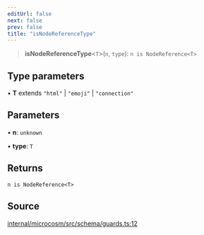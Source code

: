 ```yaml
---
editUrl: false
next: false
prev: false
title: "isNodeReferenceType"
---
```


> **isNodeReferenceType**\<`T`\>(`n`, `type`): `n is NodeReference<T>`

## Type parameters

• **T** extends `"html"` \| `"emoji"` \| `"connection"`

## Parameters

• **n**: `unknown`

• **type**: `T`

## Returns

`n is NodeReference<T>`

## Source

[internal/microcosm/src/schema/guards.ts:12](https://github.com/nodenogg-in/alpha-p2p/blob/1896b55/internal/microcosm/src/schema/guards.ts#L12)
